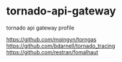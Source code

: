 # tornado-api-gateway
tornado api gateway profile

https://github.com/mqingyn/torngas
https://github.com/bdarnell/tornado_tracing
https://github.com/restran/fomalhaut
